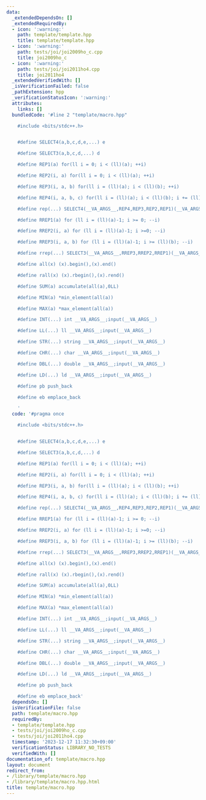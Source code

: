 ```yaml
---
data:
  _extendedDependsOn: []
  _extendedRequiredBy:
  - icon: ':warning:'
    path: template/template.hpp
    title: template/template.hpp
  - icon: ':warning:'
    path: tests/joi/joi2009ho_c.cpp
    title: joi2009ho_c
  - icon: ':warning:'
    path: tests/joi/joi2011ho4.cpp
    title: joi2011ho4
  _extendedVerifiedWith: []
  _isVerificationFailed: false
  _pathExtension: hpp
  _verificationStatusIcon: ':warning:'
  attributes:
    links: []
  bundledCode: '#line 2 "template/macro.hpp"

    #include <bits/stdc++.h>


    #define SELECT4(a,b,c,d,e,...) e

    #define SELECT3(a,b,c,d,...) d

    #define REP1(a) for(ll i = 0; i < (ll)(a); ++i)

    #define REP2(i, a) for(ll i = 0; i < (ll)(a); ++i)

    #define REP3(i, a, b) for(ll i = (ll)(a); i < (ll)(b); ++i)

    #define REP4(i, a, b, c) for(ll i = (ll)(a); i < (ll)(b); i += (ll)(c))

    #define rep(...) SELECT4(__VA_ARGS__,REP4,REP3,REP2,REP1)(__VA_ARGS__)

    #define RREP1(a) for (ll i = (ll)(a)-1; i >= 0; --i)

    #define RREP2(i, a) for (ll i = (ll)(a)-1; i >=0; --i)

    #define RREP3(i, a, b) for (ll i = (ll)(a)-1; i >= (ll)(b); --i)

    #define rrep(...) SELECT3(__VA_ARGS__,RREP3,RREP2,RREP1)(__VA_ARGS__)

    #define all(x) (x).begin(),(x).end()

    #define rall(x) (x).rbegin(),(x).rend()

    #define SUM(a) accumulate(all(a),0LL)

    #define MIN(a) *min_element(all(a))

    #define MAX(a) *max_element(all(a))

    #define INT(...) int __VA_ARGS__;input(__VA_ARGS__)

    #define LL(...) ll __VA_ARGS__;input(__VA_ARGS__)

    #define STR(...) string __VA_ARGS__;input(__VA_ARGS__)

    #define CHR(...) char __VA_ARGS__;input(__VA_ARGS__)

    #define DBL(...) double __VA_ARGS__;input(__VA_ARGS__)

    #define LD(...) ld __VA_ARGS__;input(__VA_ARGS__)

    #define pb push_back

    #define eb emplace_back

    '
  code: '#pragma once

    #include <bits/stdc++.h>


    #define SELECT4(a,b,c,d,e,...) e

    #define SELECT3(a,b,c,d,...) d

    #define REP1(a) for(ll i = 0; i < (ll)(a); ++i)

    #define REP2(i, a) for(ll i = 0; i < (ll)(a); ++i)

    #define REP3(i, a, b) for(ll i = (ll)(a); i < (ll)(b); ++i)

    #define REP4(i, a, b, c) for(ll i = (ll)(a); i < (ll)(b); i += (ll)(c))

    #define rep(...) SELECT4(__VA_ARGS__,REP4,REP3,REP2,REP1)(__VA_ARGS__)

    #define RREP1(a) for (ll i = (ll)(a)-1; i >= 0; --i)

    #define RREP2(i, a) for (ll i = (ll)(a)-1; i >=0; --i)

    #define RREP3(i, a, b) for (ll i = (ll)(a)-1; i >= (ll)(b); --i)

    #define rrep(...) SELECT3(__VA_ARGS__,RREP3,RREP2,RREP1)(__VA_ARGS__)

    #define all(x) (x).begin(),(x).end()

    #define rall(x) (x).rbegin(),(x).rend()

    #define SUM(a) accumulate(all(a),0LL)

    #define MIN(a) *min_element(all(a))

    #define MAX(a) *max_element(all(a))

    #define INT(...) int __VA_ARGS__;input(__VA_ARGS__)

    #define LL(...) ll __VA_ARGS__;input(__VA_ARGS__)

    #define STR(...) string __VA_ARGS__;input(__VA_ARGS__)

    #define CHR(...) char __VA_ARGS__;input(__VA_ARGS__)

    #define DBL(...) double __VA_ARGS__;input(__VA_ARGS__)

    #define LD(...) ld __VA_ARGS__;input(__VA_ARGS__)

    #define pb push_back

    #define eb emplace_back'
  dependsOn: []
  isVerificationFile: false
  path: template/macro.hpp
  requiredBy:
  - template/template.hpp
  - tests/joi/joi2009ho_c.cpp
  - tests/joi/joi2011ho4.cpp
  timestamp: '2023-12-17 11:32:30+09:00'
  verificationStatus: LIBRARY_NO_TESTS
  verifiedWith: []
documentation_of: template/macro.hpp
layout: document
redirect_from:
- /library/template/macro.hpp
- /library/template/macro.hpp.html
title: template/macro.hpp
---
```

